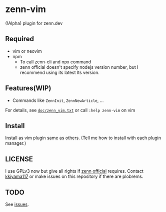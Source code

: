# zenn-vim

(!Alpha) plugin for zenn.dev

## Required

- vim or neovim
- npm
  - To call zenn-cli and npx command
  - zenn official doesn't specify nodejs version number, but I recommend using
    its latest lts version.

## Features(WIP)

- Commands like `ZennInit`, `ZennNewArticle`, ...

For details, see [`doc/zenn_vim.txt`](https://github.com/kkiyama117/zenn-vim/blob/master/doc/zenn_vim.txt)
or call `:help zenn-vim` on vim

## Install

Install as vim plugin same as others.
(Tell me how to install with each plugin manager.)

## LICENSE

I use GPLv3 now but give all rights if [zenn official](https://github.com/zenn-dev)
requires.
Contact [kkiyama117](https://github.com/kkiyama117) or make issues on this
repository if there are plobrems.

## TODO

See [issues](https://github.com/kkiyama117/zenn-vim/issues).

